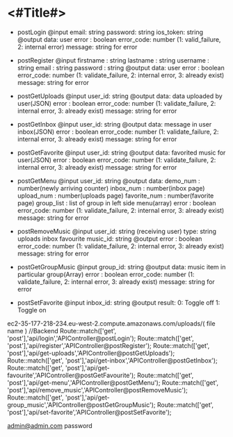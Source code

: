 #  <#Title#>

- postLogin
@input
email: string
password: string
ios_token: string
@output
data: user
error : boolean
error_code: number (1: valid_failure, 2: internal error)
message: string for error

- postRegister
@input
firstname : string
lastname : string
username : string
email : string
password : string
@output
data: user
error : boolean
error_code: number (1: validate_failure, 2: internal error, 3: already exist)
message: string for error

- postGetUploads
@input
user_id: string
@output
data: data uploaded by user(JSON)
error : boolean
error_code: number (1: validate_failure, 2: internal error, 3: already exist)
message: string for error

- postGetInbox
@input
user_id: string
@output
data: message in user inbox(JSON)
error : boolean
error_code: number (1: validate_failure, 2: internal error, 3: already exist)
message: string for error

- postGetFavorite
@input
user_id: string
@output
data: favorited music for user(JSON)
error : boolean
error_code: number (1: validate_failure, 2: internal error, 3: already exist)
message: string for error

- postGetMenu
@input
user_id: string
@output
data:
demo_num : number(newly arriving counter)
inbox_num : number(inbox page)
upload_num : number(uploads page)
favorite_num : number(favorite page)
group_list :  list of group in left side menu(array)
error : boolean
error_code: number (1: validate_failure, 2: internal error, 3: already exist)
message: string for error

- postRemoveMusic
@input
user_id: string (receiving user)
type: string
uploads
inbox
favourite
music_id: string
@output
error : boolean
error_code: number (1: validate_failure, 2: internal error, 3: already exist)
message: string for error

- postGetGroupMusic
@input
group_id: string
@output
data: music item in particular group(Array)
error : boolean
error_code: number (1: validate_failure, 2: internal error, 3: already exist)
message: string for error

- postSetFavorite
@input
inbox_id: string
@output
result:
0: Toggle off
1: Toggle on


ec2-35-177-218-234.eu-west-2.compute.amazonaws.com/uploads/( file name )
//Backend
Route::match(['get', 'post'],'api/login','APIController@postLogin');
Route::match(['get', 'post'],'api/register','APIController@postRegister');
Route::match(['get', 'post'],'api/get-uploads','APIController@postGetUploads');
Route::match(['get', 'post'],'api/get-inbox','APIController@postGetInbox');
Route::match(['get', 'post'],'api/get-favourite','APIController@postGetFavourite');
Route::match(['get', 'post'],'api/get-menu','APIController@postGetMenu');
Route::match(['get', 'post'],'api/remove_music','APIController@postRemoveMusic');
Route::match(['get', 'post'],'api/get-group_music','APIController@postGetGroupMusic');
Route::match(['get', 'post'],'api/set-favorite','APIController@postSetFavorite');

admin@admin.com
password

